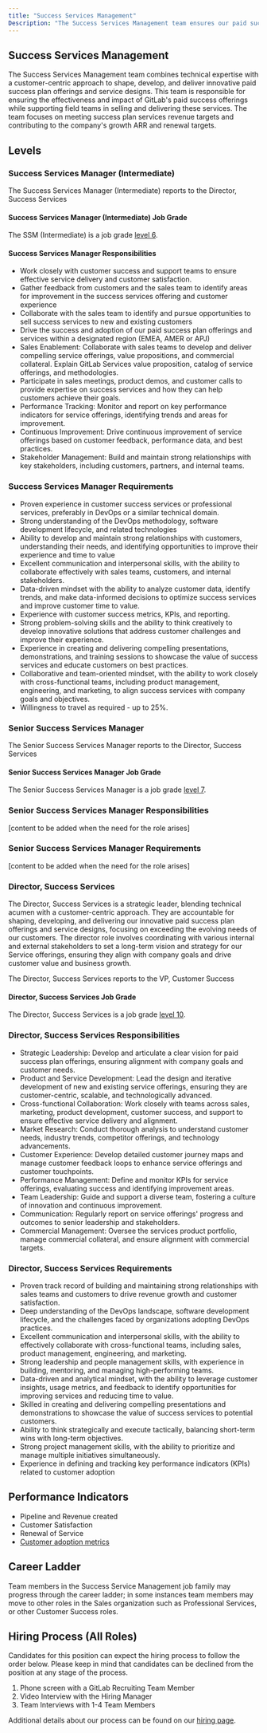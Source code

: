 ```yaml
---
title: "Success Services Management"
Description: "The Success Services Management team ensures our paid success offering is impactful for our customers and that the field teams are supported in selling and delivering it."
---
```


## Success Services Management

The Success Services Management team combines technical expertise with a customer-centric approach to shape, develop, and deliver innovative paid success plan offerings and service designs. This team is responsible for ensuring the effectiveness and impact of GitLab's paid success offerings while supporting field teams in selling and delivering these services. The team focuses on meeting success plan services revenue targets and contributing to the company's growth ARR and renewal targets.

## Levels

### Success Services Manager (Intermediate)

The Success Services Manager (Intermediate) reports to the Director, Success Services

#### Success Services Manager (Intermediate) Job Grade

The SSM (Intermediate) is a job grade [level 6](/handbook/total-rewards/compensation/compensation-calculator/#gitlab-job-grades).

#### Success Services Manager Responsibilities

- Work closely with customer success and support teams to ensure effective service delivery and customer satisfaction.
- Gather feedback from customers and the sales team to identify areas for improvement in the success services offering and customer experience
- Collaborate with the sales team to identify and pursue opportunities to sell success services to new and existing customers
- Drive the success and adoption of our paid success plan offerings and services within a designated region (EMEA, AMER or APJ)
- Sales Enablement: Collaborate with sales teams to develop and deliver compelling service offerings, value propositions, and commercial collateral. Explain GitLab Services value proposition, catalog of service offerings, and methodologies.
- Participate in sales meetings, product demos, and customer calls to provide expertise on success services and how they can help customers achieve their goals.
- Performance Tracking: Monitor and report on key performance indicators for service offerings, identifying trends and areas for improvement.
- Continuous Improvement: Drive continuous improvement of service offerings based on customer feedback, performance data, and best practices.
- Stakeholder Management: Build and maintain strong relationships with key stakeholders, including customers, partners, and internal teams.

### Success Services Manager Requirements

- Proven experience in customer success services or professional services, preferably in DevOps or a similar technical domain.
- Strong understanding of the DevOps methodology, software development lifecycle, and related technologies
- Ability to develop and maintain strong relationships with customers, understanding their needs, and identifying opportunities to improve their experience and time to value
- Excellent communication and interpersonal skills, with the ability to collaborate effectively with sales teams, customers, and internal stakeholders.
- Data-driven mindset with the ability to analyze customer data, identify trends, and make data-informed decisions to optimize success services and improve customer time to value.
- Experience with customer success metrics, KPIs, and reporting.
- Strong problem-solving skills and the ability to think creatively to develop innovative solutions that address customer challenges and improve their experience.
- Experience in creating and delivering compelling presentations, demonstrations, and training sessions to showcase the value of success services and educate customers on best practices.
- Collaborative and team-oriented mindset, with the ability to work closely with cross-functional teams, including product management, engineering, and marketing, to align success services with company goals and objectives.
- Willingness to travel as required - up to 25%.

### Senior Success Services Manager

The Senior Success Services Manager reports to the Director, Success Services

#### Senior Success Services Manager Job Grade

The Senior Success Services Manager is a job grade [level 7](/handbook/total-rewards/compensation/compensation-calculator/#gitlab-job-grades).

### Senior Success Services Manager Responsibilities

[content to be added when the need for the role arises]

### Senior Success Services Manager Requirements

[content to be added when the need for the role arises]

### Director, Success Services

The Director, Success Services is a strategic leader, blending technical acumen with a customer-centric approach. They are accountable for shaping, developing, and delivering our innovative paid success plan offerings and service designs, focusing on exceeding the evolving needs of our customers. The director role involves coordinating with various internal and external stakeholders to set a long-term vision and strategy for our Service offerings, ensuring they align with company goals and drive customer value and business growth.

The Director, Success Services reports to the VP, Customer Success

#### Director, Success Services Job Grade

The Director, Success Services is a job grade [level 10](/handbook/total-rewards/compensation/compensation-calculator/#gitlab-job-grades).

### Director, Success Services Responsibilities

- Strategic Leadership: Develop and articulate a clear vision for paid success plan offerings, ensuring alignment with company goals and customer needs.
- Product and Service Development: Lead the design and iterative development of new and existing service offerings, ensuring they are customer-centric, scalable, and technologically advanced.
- Cross-functional Collaboration: Work closely with teams across sales, marketing, product development, customer success, and support to ensure effective service delivery and alignment.
- Market Research: Conduct thorough analysis to understand customer needs, industry trends, competitor offerings, and technology advancements.
- Customer Experience: Develop detailed customer journey maps and manage customer feedback loops to enhance service offerings and customer touchpoints.
- Performance Management: Define and monitor KPIs for service offerings, evaluating success and identifying improvement areas.
- Team Leadership: Guide and support a diverse team, fostering a culture of innovation and continuous improvement.
- Communication: Regularly report on service offerings' progress and outcomes to senior leadership and stakeholders.
- Commercial Management: Oversee the services product portfolio, manage commercial collateral, and ensure alignment with commercial targets.

### Director, Success Services Requirements

- Proven track record of building and maintaining strong relationships with sales teams and customers to drive revenue growth and customer satisfaction.
- Deep understanding of the DevOps landscape, software development lifecycle, and the challenges faced by organizations adopting DevOps practices.
- Excellent communication and interpersonal skills, with the ability to effectively collaborate with cross-functional teams, including sales, product management, engineering, and marketing.
- Strong leadership and people management skills, with experience in building, mentoring, and managing high-performing teams.
- Data-driven and analytical mindset, with the ability to leverage customer insights, usage metrics, and feedback to identify opportunities for improving services and reducing time to value.
- Skilled in creating and delivering compelling presentations and demonstrations to showcase the value of success services to potential customers.
- Ability to think strategically and execute tactically, balancing short-term wins with long-term objectives.
- Strong project management skills, with the ability to prioritize and manage multiple initiatives simultaneously.
- Experience in defining and tracking key performance indicators (KPIs) related to customer adoption

## Performance Indicators

- Pipeline and Revenue created
- Customer Satisfaction
- Renewal of Service
- [Customer adoption metrics](/handbook/customer-success/csm/)

## Career Ladder

Team members in the Success Service Management job family may progress through the career ladder; in some instances team members may move to other roles in the Sales organization such as Professional Services, or other Customer Success roles.

## Hiring Process (All Roles)

Candidates for this position can expect the hiring process to follow the order below. Please keep in mind that candidates can be declined from the position at any stage of the process.

1. Phone screen with a GitLab Recruiting Team Member
1. Video Interview with the Hiring Manager
1. Team Interviews with 1-4 Team Members

Additional details about our process can be found on our [hiring page](/handbook/hiring/).

